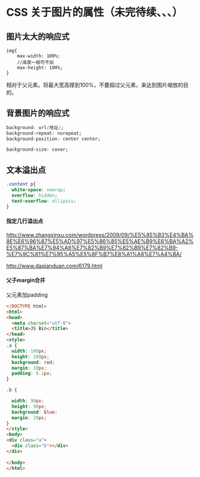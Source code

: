 # CSS 关于图片的属性（未完待续、、、）

## 图片太大的响应式

```
img{
	max-width: 100%;
	//高度一般可不加
	max-height: 100%;
}

```

相对于父元素。将最大宽高撑到100%，不要超过父元素，来达到图片缩放的目的。



## 背景图片的响应式

```css
background: url(地址);
background-repeat: norepeat;
background-position: center center;

background-size: cover;
```


## 文本溢出点
```css
.content p{
  white-space: nowrap;
  overflow: hidden;
  text-overflow: ellipsis;
}
```

#### 指定几行溢出点



http://www.zhangxinxu.com/wordpress/2009/09/%E5%85%B3%E4%BA%8E%E6%96%87%E5%AD%97%E5%86%85%E5%AE%B9%E6%BA%A2%E5%87%BA%E7%94%A8%E7%82%B9%E7%82%B9%E7%82%B9-%E7%9C%81%E7%95%A5%E5%8F%B7%E8%A1%A8%E7%A4%BA/

http://www.daqianduan.com/6179.html


#### 父子margin合并

父元素加padding

```HTML
<!DOCTYPE html>
<html>
<head>
  <meta charset="utf-8">
  <title>JS Bin</title>
</head>
<style>
.a {
  width: 100px;
  height: 100px;
  background: red;
  margin: 10px;
  padding: 0.1px;
}

.b {

  width: 90px;
  height: 90px;
  background: blue;
  margin: 20px;
}
</style>
<body>
<div class="a">
  <div class="b"></div>
</div>
  
</body>
</html>
```
